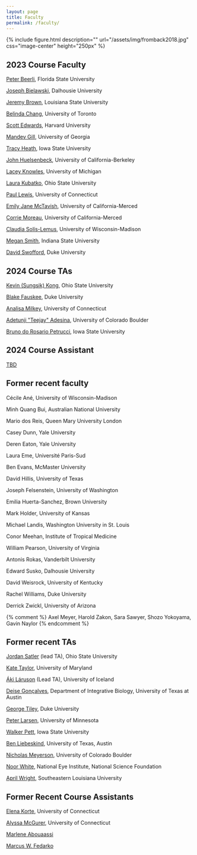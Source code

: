 ```yaml
---
layout: page
title: Faculty
permalink: /faculty/
---
```

{% include figure.html description="" url="/assets/img/fromback2018.jpg" css="image-center" height="250px" %}
## 2023 Course Faculty

[Peter Beerli](/faculty-beerli/), Florida State University

[Joseph Bielawski](/faculty-bielawski/), Dalhousie University

[Jeremy Brown](/faculty-brown/), Louisiana State University

[Belinda Chang](/faculty-chang/), University of Toronto

[Scott Edwards](/faculty-edwards/), Harvard University

<!-- [Laura Eme](/faculty-eme/), University Paris-Saclay -->

[Mandev Gill](/faculty-gill/), University of Georgia

[Tracy Heath](/faculty-heath/), Iowa State University

[John Huelsenbeck](/faculty-huelsenbeck/), University of California-Berkeley

[Lacey Knowles](/faculty-knowles/), University of Michigan

[Laura Kubatko](/faculty-kubatko/), Ohio State University

[Paul Lewis](/faculty-lewis/), University of Connecticut

[Emily Jane McTavish](/faculty-mctavish/), University of California-Merced

[Corrie Moreau](/faculty-moreau/), University of California-Merced

[Claudia Solís-Lemus](/faculty-solis-lemus/), University of Wisconsin-Madison

[Megan Smith](/faculty-smith/), Indiana State University

[David Swofford](/faculty-swofford/), Duke University

<!-- [Anne Yoder](/faculty-yoder/), Duke University -->

## 2024 Course TAs

[Kevin (Sungsik) Kong](/faculty-kong/), Ohio State University

[Blake Fauskee](/faculty-fauskee/), Duke University

[Analisa Milkey](/faculty-milkey/), University of Connecticut

[Adetunji "Teejay" Adesina](/faculty-adesina/), University of Colorado Boulder

[Bruno do Rosario Petrucci](/faculty-petrucci/), Iowa State University

## 2024 Course Assistant

[TBD](/course-assistant/)


## Former recent faculty

Cécile Ané, University of Wisconsin-Madison

Minh Quang Bui, Australian National University

Mario dos Reis, Queen Mary University London

Casey Dunn, Yale University

Deren Eaton, Yale University

Laura Eme, Université Paris-Sud

Ben Evans, McMaster University

David Hillis, University of Texas

Joseph Felsenstein, University of Washington

Emilia Huerta-Sanchez, Brown University

Mark Holder, University of Kansas

Michael Landis, Washington University in St. Louis

Conor Meehan, Institute of Tropical Medicine

William Pearson, University of Virginia

Antonis Rokas, Vanderbilt University

Edward Susko, Dalhousie University

David Weisrock, University of Kentucky

Rachel Williams, Duke University

Derrick Zwickl, University of Arizona

{% comment %}
Axel Meyer, Harold Zakon, Sara Sawyer, Shozo Yokoyama, Gavin Naylor
{% endcomment %}

## Former recent TAs

[Jordan Satler](/faculty-satler/) (lead TA), Ohio State University

[Kate Taylor](/faculty-taylor/), University of Maryland

[Áki Láruson](/faculty-laruson/) (Lead TA), University of Iceland

[Deise Gonçalves](/faculty-goncalves/), Department of Integrative Biology, University of Texas at Austin

[George Tiley](http://yoderlab.org/people/current-lab-members/george-tiley/), Duke University

[Peter Larsen](https://vetmed.umn.edu/bio/college-of-veterinary-medicine/peter-larsen), University of Minnesota

[Walker Pett](http://willpett.github.io), Iowa State University

[Ben Liebeskind](https://sites.cns.utexas.edu/raldrich/people/ben-leibeskind), University of Texas, Austin

[Nicholas Meyerson](https://scholar.google.com/citations?user=2nWxzoYAAAAJ&hl=en), University of Colorado Boulder

[Noor White](http://www.noorwhite.com), National Eye Institute, National Science Foundation

[April Wright](http://www.southeastern.edu/acad_research/depts/biol/faculty/directory/wright.html), Southeastern Louisiana University

## Former Recent Course Assistants

[Elena Korte](/course-assistant/), University of Connecticut

[Alyssa McGurer](/course-assistant/), University of Connecticut

[Marlene Abouaassi](https://j.p.gogarten.uconn.edu/personnel.htm#Current)

[Marcus W. Fedarko](https://fedarko.github.io)


